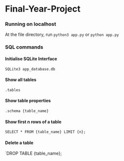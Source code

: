 # Final-Year-Project

### Running on localhost
At the file directory, run `python3 app.py` or `python app.py`


### SQL commands

#### Initialise SQLite Interface
`SQLite3 app_database.db`

#### Show all tables
`.tables`

#### Show table properties
`.schema {table_name}`

#### Show first n rows of a table
`SELECT * FROM {table_name} LIMIT {n};`

#### Delete a table
`DROP TABLE {table_name};